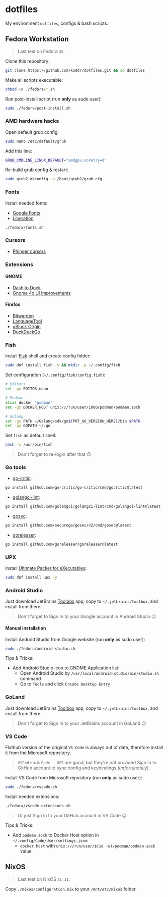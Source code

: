 # dotfiles

My environment `dotfiles`, configs & bash scripts.

## Fedora Workstation

> Last test on Fedora `35`.

Clone this repository:

```bash
git clone https://github.com/koddr/dotfiles.git && cd dotfiles
```

Make all scripts executable:

```bash
chmod +x ./fedora/*.sh
```

Run post-install script (run **only** as sudo user):

```bash
sudo ./fedora/post-install.sh
```

### AMD hardware hacks

Open default grub config:

```bash
sudo nano /etc/default/grub
```

Add this line:

```bash
GRUB_CMDLINE_LINUX_DEFAULT="amdgpu.noretry=0"
```

Re-build grub config & restart:

```bash
sudo grub2-mkconfig -o /boot/grub2/grub.cfg
```

### Fonts

Install needed fonts:

- [Google Fonts](https://github.com/google/fonts)
- [Liberation](https://github.com/liberationfonts/liberation-fonts)

```bash
./fedora/fonts.sh
```

### Cursors

- [Phinger cursors](https://github.com/phisch/phinger-cursors)

### Extensions

#### GNOME

- [Dash to Dock](https://extensions.gnome.org/extension/307/dash-to-dock/)
- [Gnome 4x UI Improvements](https://extensions.gnome.org/extension/4158/gnome-40-ui-improvements/)

#### Firefox

- [Bitwarden](https://addons.mozilla.org/en-US/firefox/addon/bitwarden-password-manager/)
- [LanguageTool](https://addons.mozilla.org/en-US/firefox/addon/languagetool/)
- [uBlock Origin](https://addons.mozilla.org/en-US/firefox/addon/ublock-origin/)
- [DuckDuckGo](https://addons.mozilla.org/en-US/firefox/addon/duckduckgo-for-firefox/)

### Fish

Install [Fish](https://fishshell.com/) shell and create config folder:

```bash
sudo dnf install fish -y && mkdir -p ~/.config/fish
```

Set configuration (`~/.config/fish/config.fish`):

```bash
# Editors
set -gx EDITOR nano

# Podman
alias docker "podman"
set -gx DOCKER_HOST unix:///run/user/1000/podman/podman.sock

# Golang
set -gx PATH ~/Golang/sdk/go$(PUT_GO_VERSION_HERE)/bin $PATH
set -gx GOPATH ~/.go
```

Set `fish` as default shell:

```bash
chsh -s /usr/bin/fish
```

> Don't forget to re-login after that 😉

### Go tools

- [go-critic](https://github.com/go-critic/go-critic):

```bash
go install github.com/go-critic/go-critic/cmd/gocritic@latest
```

- [golangci-lint](https://github.com/golangci/golangci-lint):

```bash
go install github.com/golangci/golangci-lint/cmd/golangci-lint@latest
```

- [gosec](https://github.com/securego/gosec):

```bash
go install github.com/securego/gosec/v2/cmd/gosec@latest
```

- [goreleaser](https://github.com/goreleaser/goreleaser):

```bash
go install github.com/goreleaser/goreleaser@latest
```

### UPX

Install [Ultimate Packer for eXecutables](https://github.com/upx/upx):

```bash
sudo dnf install upx -y
```

### Android Studio

Just download JetBrains [Toolbox](https://www.jetbrains.com/toolbox-app/) app, copy to `~/.jetbrains/toolbox`, and install from there.

> Don't forget to Sign In to your Google account in Android Studio 😉

#### Manual installation

Install Android Studio from Google website (run **only** as sudo user):

```bash
sudo ./fedora/android-studio.sh
```

Tips & Tricks:

- Add Android Studio icon to GNOME Application list:
  - Open Android Studio by `/usr/local/android-studio/bin/studio.sh` command
  - Go to `Tools` and click `Create Desktop Entry`

### GoLand

Just download JetBrains [Toolbox](https://www.jetbrains.com/toolbox-app/) app, copy to `~/.jetbrains/toolbox`, and install from there.

> Don't forget to Sign In to your JetBrains account in GoLand 😉

### VS Code

Flathub version of the original `VS Code` is always out of date, therefore install it from the Microsoft repository. 

> `VSCodium` & `Code - OSS` are good, but they're not provided Sign In to GitHub account to sync config and keybindings (_unfortunately_).

Install VS Code from Microsoft repository (run **only** as sudo user):

```bash
sudo ./fedora/vscode.sh
```

Install needed extensions:

```bash
./fedora/vscode-extensions.sh
```

> Or just Sign In to your GitHub account in VS Code 😉

Tips & Tricks:

- Add `podman.sock` to Docker Host option in `~/.config/Code/User/settings.json`:
  - `docker.host` with `unix:///run/user/$(id -u)/podman/podman.sock` value

## NixOS

> Last test on NixOS `21.11`.

Copy `./nixos/configuration.nix` to your `/mnt/etc/nixos` folder.
